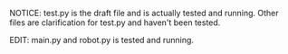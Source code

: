 NOTICE: test.py is the draft file and is actually tested and running. Other files are clarification for test.py and haven't been tested.

EDIT: main.py and robot.py is tested and running.